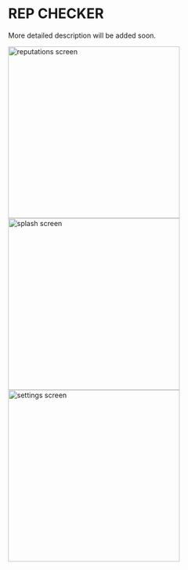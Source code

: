 # REP CHECKER
More detailed description will be added soon. 

<div>
  <img src="https://i.ibb.co/QF2mc0W/reputations-screen-prototype.png" alt="reputations screen" width="350"/>
  <img src="https://i.ibb.co/1Rmt0mr/splash-screen-prototype.png" alt="splash screen" width="350"/>
  <img src="https://i.ibb.co/DQsPTPv/settings-screen-prototype.png" alt="settings screen" width="350"/>
</div>
